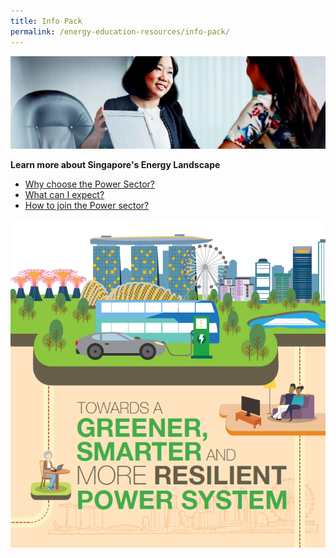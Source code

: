 ```yaml
---
title: Info Pack
permalink: /energy-education-resources/info-pack/
---
```

![Info Pack Resources](/images/educational-resources/resources.jpg)

**Learn more about Singapore's Energy Landscape**  
* <a href="/files/energy-education-resources/info-pack/pls%20booklet.pdf" target="_blank">Why choose the Power Sector?</a>  
* <a href="/files/energy-education-resources/info-pack/pls%20roadmap.pdf" target="_blank">What can I expect?</a>   
* <a href="/files/energy-education-resources/info-pack/a_ema_plsfolder_opensize_r13.pdf" target="_blank">How to join the Power sector?</a>  

![TOWARDS A GREENER, SMARTER AND MORE RESILIENT POWER SYSTEM](/images/educational-resources/cover%20page%20for%20pls.png)
